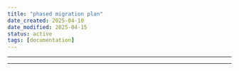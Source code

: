 ```yaml
---
title: "phased migration plan"
date_created: 2025-04-10
date_modified: 2025-04-15
status: active
tags: [documentation]
---
```


---

---


